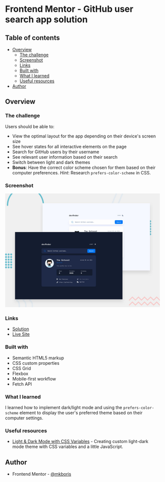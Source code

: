 # Frontend Mentor - GitHub user search app solution

## Table of contents

- [Overview](#overview)
  - [The challenge](#the-challenge)
  - [Screenshot](#screenshot)
  - [Links](#links)
  - [Built with](#built-with)
  - [What I learned](#what-i-learned)
  - [Useful resources](#useful-resources)
- [Author](#author)

## Overview

### The challenge

Users should be able to:

- View the optimal layout for the app depending on their device's screen size
- See hover states for all interactive elements on the page
- Search for GitHub users by their username
- See relevant user information based on their search
- Switch between light and dark themes
- **Bonus**: Have the correct color scheme chosen for them based on their computer preferences. _Hint_: Research `prefers-color-scheme` in CSS.

### Screenshot

![](./design/preview.jpg)

### Links

- [Solution](https://github.com/mkboris/GitHub-user-search-app)
- [Live Site](https://git-hub-user-search-app-omega.vercel.app/)

### Built with

- Semantic HTML5 markup
- CSS custom properties
- CSS Grid
- Flexbox
- Mobile-first workflow
- Fetch API

### What I learned

I learned how to implement dark/light mode and using the `prefers-color-scheme` element to display the user's preferred theme based on their computer settings.

### Useful resources

- [Light & Dark Mode with CSS Variables](https://www.youtube.com/watch?v=6YrOGKmGTCY&list=PPSV) - Creating custom light-dark mode theme with CSS variables and a little JavaScript.

## Author

- Frontend Mentor - [@mkboris](https://www.frontendmentor.io/profile/mkboris)

